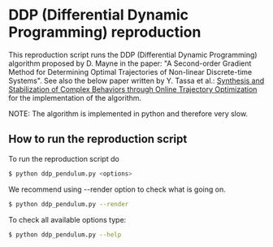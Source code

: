 # DDP (Differential Dynamic Programming) reproduction
This reproduction script runs the DDP (Differential Dynamic Programming) algorithm proposed by D. Mayne in the paper:
"A Second-order Gradient Method for Determining Optimal Trajectories of Non-linear Discrete-time Systems".
See also the below paper written by Y. Tassa et al.:
[Synthesis and Stabilization of Complex Behaviors through Online Trajectory Optimization](https://homes.cs.washington.edu/~todorov/papers/TassaIROS12.pdf)
for the implementation of the algorithm.

NOTE: The algorithm is implemented in python and therefore very slow.

## How to run the reproduction script

To run the reproduction script do

```sh
$ python ddp_pendulum.py <options>
```

We recommend using --render option to check what is going on.

```sh
$ python ddp_pendulum.py --render
```

To check all available options type:

```sh
$ python ddp_pendulum.py --help
```